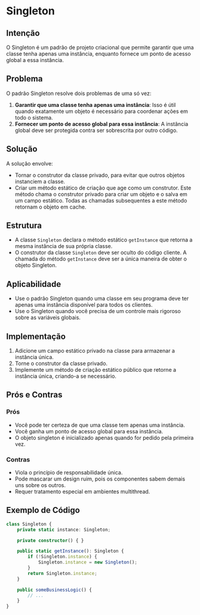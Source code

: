 # Singleton

## Intenção
O Singleton é um padrão de projeto criacional que permite garantir que uma classe tenha apenas uma instância, enquanto fornece um ponto de acesso global a essa instância.

## Problema
O padrão Singleton resolve dois problemas de uma só vez:
1. **Garantir que uma classe tenha apenas uma instância**: Isso é útil quando exatamente um objeto é necessário para coordenar ações em todo o sistema.
2. **Fornecer um ponto de acesso global para essa instância**: A instância global deve ser protegida contra ser sobrescrita por outro código.

## Solução
A solução envolve:
- Tornar o construtor da classe privado, para evitar que outros objetos instanciem a classe.
- Criar um método estático de criação que age como um construtor. Este método chama o construtor privado para criar um objeto e o salva em um campo estático. Todas as chamadas subsequentes a este método retornam o objeto em cache.

## Estrutura
- A classe `Singleton` declara o método estático `getInstance` que retorna a mesma instância de sua própria classe.
- O construtor da classe `Singleton` deve ser oculto do código cliente. A chamada do método `getInstance` deve ser a única maneira de obter o objeto Singleton.

## Aplicabilidade
- Use o padrão Singleton quando uma classe em seu programa deve ter apenas uma instância disponível para todos os clientes.
- Use o Singleton quando você precisa de um controle mais rigoroso sobre as variáveis globais.

## Implementação
1. Adicione um campo estático privado na classe para armazenar a instância única.
2. Torne o construtor da classe privado.
3. Implemente um método de criação estático público que retorne a instância única, criando-a se necessário.

## Prós e Contras
### Prós
- Você pode ter certeza de que uma classe tem apenas uma instância.
- Você ganha um ponto de acesso global para essa instância.
- O objeto singleton é inicializado apenas quando for pedido pela primeira vez.

### Contras
- Viola o princípio de responsabilidade única.
- Pode mascarar um design ruim, pois os componentes sabem demais uns sobre os outros.
- Requer tratamento especial em ambientes multithread.

## Exemplo de Código
```typescript
class Singleton {
    private static instance: Singleton;

    private constructor() { }

    public static getInstance(): Singleton {
        if (!Singleton.instance) {
            Singleton.instance = new Singleton();
        }
        return Singleton.instance;
    }

    public someBusinessLogic() {
        // ...
    }
}